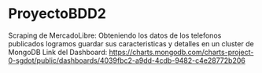 # ProyectoBDD2

Scraping de MercadoLibre:
Obteniendo los datos de los telefonos publicados logramos guardar sus caracteristicas y detalles en un cluster de MongoDB
Link del Dashboard:
https://charts.mongodb.com/charts-project-0-sgdot/public/dashboards/4039fbc2-a9dd-4cdb-9482-c4e28772b206
